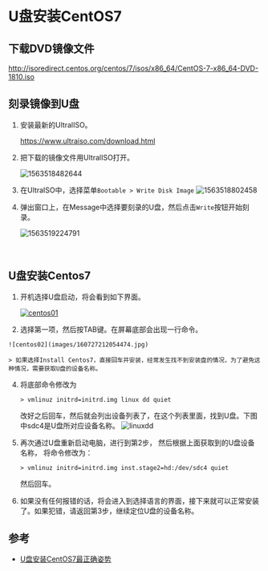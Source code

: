 # U盘安装CentOS7

## 下载DVD镜像文件

http://isoredirect.centos.org/centos/7/isos/x86_64/CentOS-7-x86_64-DVD-1810.iso

## 刻录镜像到U盘

1. 安装最新的UltralISO。

   https://www.ultraiso.com/download.html

2. 把下载的镜像文件用UltralISO打开。

   ![1563518482644](images/1563518482644.png)

3. 在UltraISO中，选择菜单`Bootable > Write Disk Image`
   ![1563518802458](images/1563518802458.png)
   
4. 弹出窗口上，在Message中选择要刻录的U盘，然后点击`Write`按钮开始刻录。

   ![1563519224791](images/1563519224791.png)

​         

## U盘安装Centos7

1. 开机选择U盘启动，将会看到如下界面。

    [![centos01](images/160727212054473.jpg)](http://www.linuxidc.com/upload/2016_07/160727212054473.jpg)

3.   选择第一项，然后按TAB键。在屏幕底部会出现一行命令。

    ![centos02](images/160727212054474.jpg)

    > 如果选择Install Centos7，直接回车并安装，经常发生找不到安装盘的情况，为了避免这种情况，需要获取U盘的设备名称。

4. 将底部命令修改为

    ~~~shell
    > vmlinuz initrd=initrd.img linux dd quiet
    ~~~
    改好之后回车，然后就会列出设备列表了，在这个列表里面，找到U盘。下图中sdc4是U盘所对应设备名称。
    ![linuxdd](images/160727212054476.jpg)

5. 再次通过U盘重新启动电脑，进行到第2步， 然后根据上面获取到的U盘设备名称， 将命令修改为：

   ~~~
   > vmlinuz initrd=initrd.img inst.stage2=hd:/dev/sdc4 quiet  
   ~~~

   然后回车。

6. 如果没有任何报错的话，将会进入到选择语言的界面，接下来就可以正常安装了。如果犯错，请返回第3步，继续定位U盘的设备名称。

## 参考

- [U盘安装CentOS7最正确姿势](https://blog.csdn.net/Bruce_You/article/details/75332090)